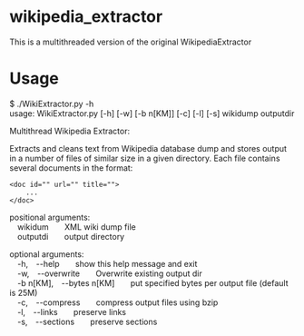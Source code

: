 wikipedia_extractor
===================

This is a multithreaded version of the original WikipediaExtractor

Usage
===================

$ ./WikiExtractor.py -h<br/>
usage: WikiExtractor.py [-h] [-w] [-b n[KM]] [-c] [-l] [-s] wikidump outputdir

Multithread Wikipedia Extractor:
    
Extracts and cleans text from Wikipedia database dump and stores output in a
number of files of similar size in a given directory.
Each file contains several documents in the format:
    
	<doc id="" url="" title="">
        ...
	</doc>

positional arguments:<br/>
&emsp;wikidum&emsp;&emsp;XML wiki dump file<br/>
&emsp;outputdi&emsp;&emsp;output directory

optional arguments:<br/>
&emsp;-h,&emsp;--help&emsp;&emsp;show this help message and exit<br/>
&emsp;-w,&emsp;--overwrite&emsp;&emsp;Overwrite existing output dir<br/>
&emsp;-b n[KM],&emsp;--bytes n[KM]&emsp;&emsp;put specified bytes per output file (default is 25M)<br/>
&emsp;-c,&emsp;--compress&emsp;&emsp;compress output files using bzip<br/>
&emsp;-l,&emsp;--links&emsp;&emsp;preserve links<br/>
&emsp;-s,&emsp;--sections&emsp;&emsp;preserve sections
